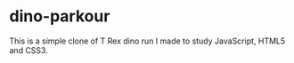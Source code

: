 # dino-parkour

This is a simple clone of T Rex dino run I made to study JavaScript, HTML5 and CSS3.
